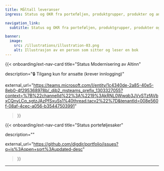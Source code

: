 ```yaml
---
title: Måltall leveranser
ingress: Status og OKR fra porteføljen, produktgrupper, produkter og andre leveranseområder

navigation_link:
  subtitle: Status og OKR fra porteføljen, produktgrupper, produkter og andre leveranseområder

banner:
  image:
    src: /illustrations/illustration-03.png
    alt: Illustrasjon av en person som sitter og leser en bok
---
```


{{< onboarding/ext-nav-card
title="Status Modernisering av Altinn"

description="🔒 Tilgang kun for ansatte (krever innlogging)"

external_url="https://teams.microsoft.com/l/entity/1c4340de-2a85-40e5-8eb0-4f295368978b/_djb2_msteams_prefix_1303327055?context=%7B%22channelId%22%3A%2219%3AkRNL0Wwqb3JVvSTzfAVbxCQnyLCq_sgtzJAzPfSxuSs1%40thread.tacv2%22%7D&tenantId=008e560f-08af-4cec-a056-b35447503991"

>}}

{{< onboarding/ext-nav-card
title="Status porteføljesaker"

description=""

external_url="https://github.com/digdir/portfolio/issues?q=is%3Aopen+sort%3Aupdated-desc"

>}}


---
